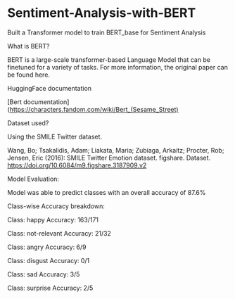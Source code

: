 # Sentiment-Analysis-with-BERT
Built a Transformer model to train BERT_base for Sentiment Analysis

What is BERT?

BERT is a large-scale transformer-based Language Model that can be finetuned for a variety of tasks.
For more information, the original paper can be found here.

HuggingFace documentation

[Bert documentation](https://characters.fandom.com/wiki/Bert_(Sesame_Street)

Dataset used?

Using the SMILE Twitter dataset.

Wang, Bo; Tsakalidis, Adam; Liakata, Maria; Zubiaga, Arkaitz; Procter, Rob; Jensen, Eric (2016): SMILE Twitter Emotion dataset. figshare. Dataset. https://doi.org/10.6084/m9.figshare.3187909.v2

Model Evaluation:

Model was able to predict classes with an overall accuracy of 87.6%

Class-wise Accuracy breakdown:

Class: happy
Accuracy: 163/171

Class: not-relevant
Accuracy: 21/32

Class: angry
Accuracy: 6/9

Class: disgust
Accuracy: 0/1

Class: sad
Accuracy: 3/5

Class: surprise
Accuracy: 2/5

